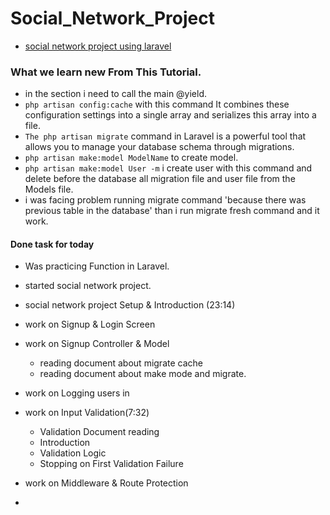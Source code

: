 # Social_Network_Project
- [social network project using laravel](https://youtube.com/playlist?list=PL55RiY5tL51oloSGk5XdO2MGjPqc0BxGV&si=7Mx2O-BohxcpODmY)


### What we learn new From This Tutorial.
- in the section i need to call the main @yield.
- `php artisan config:cache` with this command It combines these configuration settings into a single array and serializes this array into a file.
- `The php artisan migrate` command in Laravel is a powerful tool that allows you to manage your database schema through migrations.
- `php artisan make:model ModelName` to create model.
- `php artisan make:model User -m` i create user with this command and delete before the database all migration file and user file from the Models file.
- i was facing problem running migrate command 'because there was previous table in the database' than i run migrate fresh command and it work.


#### Done task for today
- Was practicing Function in Laravel.
- started social network project.
- social network project Setup & Introduction (23:14)

- work on Signup & Login Screen

- work on Signup Controller & Model
  - reading document about migrate cache
  - reading document about make mode and migrate.

- work on Logging users in

- work on Input Validation(7:32)
  - Validation Document reading
  - Introduction
  - Validation Logic
  - Stopping on First Validation Failure
- work on Middleware & Route Protection  

- 